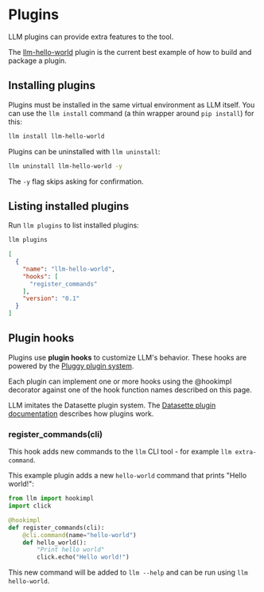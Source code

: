 # Plugins

LLM plugins can provide extra features to the tool.

The [llm-hello-world](https://github.com/simonw/llm-hello-world) plugin is the current best example of how to build and package a plugin.

## Installing plugins

Plugins must be installed in the same virtual environment as LLM itself. You can use the `llm install` command (a thin wrapper around `pip install`) for this:
```bash
llm install llm-hello-world
```
Plugins can be uninstalled with `llm uninstall`:
```bash
llm uninstall llm-hello-world -y
```
The `-y` flag skips asking for confirmation.

## Listing installed plugins

Run `llm plugins` to list installed plugins:

```bash
llm plugins
```
```json
[
  {
    "name": "llm-hello-world",
    "hooks": [
      "register_commands"
    ],
    "version": "0.1"
  }
]
```

## Plugin hooks

Plugins use **plugin hooks** to customize LLM's behavior. These hooks are powered by the [Pluggy plugin system](https://pluggy.readthedocs.io/).

Each plugin can implement one or more hooks using the @hookimpl decorator against one of the hook function names described on this page.

LLM imitates the Datasette plugin system. The [Datasette plugin documentation](https://docs.datasette.io/en/stable/writing_plugins.html) describes how plugins work.

### register_commands(cli)

This hook adds new commands to the `llm` CLI tool - for example `llm extra-command`.

This example plugin adds a new `hello-world` command that prints "Hello world!":

```python
from llm import hookimpl
import click

@hookimpl
def register_commands(cli):
    @cli.command(name="hello-world")
    def hello_world():
        "Print hello world"
        click.echo("Hello world!")
```
This new command will be added to `llm --help` and can be run using `llm hello-world`.